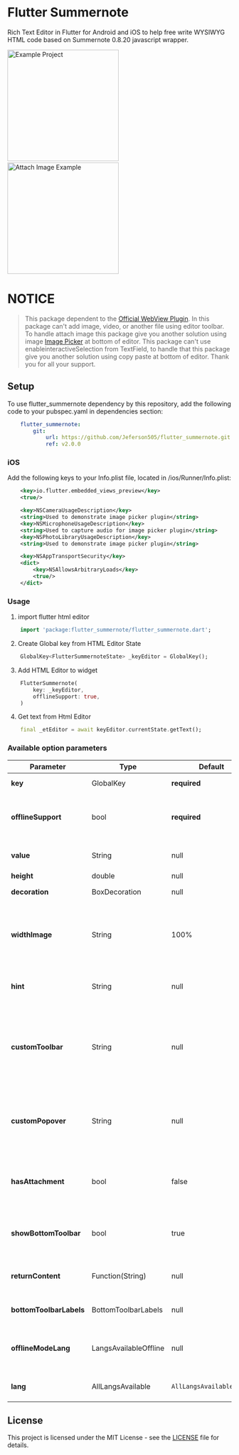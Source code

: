 # Flutter Summernote

Rich Text Editor in Flutter for Android and iOS to help free write WYSIWYG HTML code based on Summernote 0.8.20 javascript wrapper.

<img src="./screenshoot/home.png" width="250" alt="Example Project" /> &nbsp; <img src="./screenshoot/attach.png" width="250" alt="Attach Image Example" />

# NOTICE
> This package dependent to the [Official WebView Plugin](https://pub.dev/packages/webview_flutter). In this package can't add image, video, or another file using editor toolbar.
> To handle attach image this package give you another solution using image [Image Picker](https://pub.dev/packages/image_picker) at bottom of editor.
> This package can't use enableinteractiveSelection from TextField, to handle that this package give you another solution using copy paste at bottom of editor.
> Thank you for all your support.

## Setup

To use flutter_summernote dependency by this repository, add the following code to your pubspec.yaml in dependencies section:
```yaml
    flutter_summernote:
        git:
            url: https://github.com/Jeferson505/flutter_summernote.git
            ref: v2.0.0    
```

### iOS

Add the following keys to your Info.plist file, located in <project root>/ios/Runner/Info.plist:

```xml
    <key>io.flutter.embedded_views_preview</key>
    <true/>

    <key>NSCameraUsageDescription</key>
    <string>Used to demonstrate image picker plugin</string>
    <key>NSMicrophoneUsageDescription</key>
    <string>Used to capture audio for image picker plugin</string>
    <key>NSPhotoLibraryUsageDescription</key>
    <string>Used to demonstrate image picker plugin</string>

    <key>NSAppTransportSecurity</key>
    <dict>
        <key>NSAllowsArbitraryLoads</key>
        <true/>
    </dict>
```

### Usage

1. import flutter html editor
```dart
    import 'package:flutter_summernote/flutter_summernote.dart';
```

2. Create Global key from HTML Editor State
```dart
    GlobalKey<FlutterSummernoteState> _keyEditor = GlobalKey();
```

3. Add HTML Editor to widget
```dart
    FlutterSummernote(
        key: _keyEditor,
        offlineSupport: true,
    )
```

4. Get text from Html Editor
```dart
    final _etEditor = await keyEditor.currentState.getText();
```


### Available option parameters

Parameter | Type | Default | Description
------------ | ------------- | ------------- | -------------
**key** | GlobalKey<FlutterSummernoteState> | **required** | For get method & reset
**offlineSupport** | bool | **required** | Boolean representing if the editor should support offline mode
**value** | String | null | Editor's initial HTML text content
**height** | double | null | Editor's height
**decoration** | BoxDecoration | null | Editor's decoration
**widthImage** | String | 100% | Screen width percentage that all images to be added in the editor will have as their initial width
**hint** | String | null | Hint text to be displayed when the editor is empty
**customToolbar** | String | null | Add all available [Toolbar](https://summernote.org/deep-dive/#custom-toolbar-popover). Don't use insert (video & picture), please use **hasAttachment** option.
**customPopover** | String | null | Add all available [Popover](https://summernote.org/deep-dive/#custom-toolbar-popover) (the same paragraph as for toolbar, but below)
**hasAttachment** | bool | false | Boolean representing if the bottom toolbar should have the Attach button
**showBottomToolbar** | bool | true | Boolean representing if the bottom toolbar should be displayed
**returnContent** | Function(String) | null | Callback function to get text content from editor
**bottomToolbarLabels** | BottomToolbarLabels | null | Labels to be displayed in the bottom toolbar
**offlineModeLang** | LangsAvailableOffline | null | Supported language in offline mode to be used in editor
**lang** | AllLangsAvailable | `AllLangsAvailable.enUS` | Supported language to be used in editor

## License

This project is licensed under the MIT License - see the [LICENSE](LICENSE) file for details.
